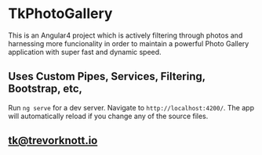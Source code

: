 # TkPhotoGallery

This is an Angular4 project which is actively filtering through photos and harnessing more funcionality in order to maintain a powerful Photo Gallery application with super fast and dynamic speed.

## Uses Custom Pipes, Services, Filtering, Bootstrap, etc, 

Run `ng serve` for a dev server. Navigate to `http://localhost:4200/`. The app will automatically reload if you change any of the source files.

## tk@trevorknott.io



